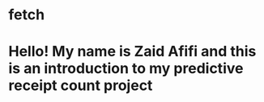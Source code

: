 # fetch

# Hello! My name is Zaid Afifi and this is an introduction to my predictive receipt count project
